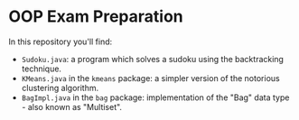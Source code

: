 # OOP Exam Preparation
In this repository you'll find:
- `Sudoku.java`:
    a program which solves a sudoku using the backtracking technique.
- `KMeans.java` in the `kmeans` package:
    a simpler version of the notorious clustering algorithm.
- `BagImpl.java` in the `bag` package:
    implementation of the "Bag" data type - also known as "Multiset". 